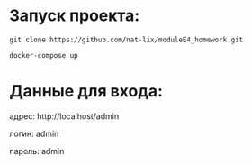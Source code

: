 # Запуск проекта:

```shell
git clone https://github.com/nat-lix/moduleE4_homework.git
```

```shell
docker-compose up
```

# Данные для входа:

адрес: http://localhost/admin

логин: admin

пароль: admin
